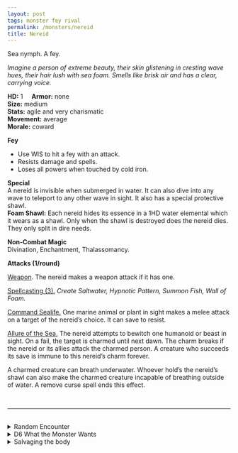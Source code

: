 ```yaml
---
layout: post
tags: monster fey rival
permalink: /monsters/nereid
title: Nereid
---
```


Sea nymph. A fey.

*Imagine a person of extreme beauty, their skin glistening in cresting wave hues, their hair lush with sea foam. Smells like brisk air and has a clear, carrying voice.*

**HD:** 1  &nbsp; &nbsp;  **Armor:** none <br>
**Size:** medium <br>
**Stats:** agile and very charismatic <br>
**Movement:** average <br>
**Morale:** coward <br>

**Fey**
- Use WIS to hit a fey with an attack.
- Resists damage and spells.
- Loses all powers when touched by cold iron.

**Special** <br>
A nereid is invisible when submerged in water. It can also dive into any wave to teleport to any other wave in sight. It also has a special protective shawl.
 <br>
<span class="alchemy"> <b>Foam Shawl:</b> Each nereid hides its essence in a 1HD water elemental which it wears as a shawl. Only when the shawl is destroyed does the nereid dies. They only split in dire needs. </span>

**Non-Combat Magic** <br>
Divination, Enchantment, Thalassomancy.

**Attacks (1/round)**

<ins>Weapon</ins>. The nereid makes a weapon attack if it has one.

<ins>Spellcasting (3).</ins> *Create Saltwater, Hypnotic Pattern, Summon Fish, Wall of Foam.*

<ins>Command Sealife.</ins> One marine animal or plant in sight makes a melee attack on a target of the nereid’s choice. It can save to resist.

<ins>Allure of the Sea.</ins> The nereid attempts to bewitch one humanoid or beast in sight. On a fail, the target is charmed until next dawn. The charm breaks if the nereid or its allies attack the charmed person. A creature who succeeds its save is immune to this nereid’s charm forever.

A charmed creature can breath underwater. Whoever hold’s the nereid’s shawl can also make the charmed creature incapable of breathing outside of water. A remove curse spell ends this effect.

<br>

---

<br> 

<details markdown="1">
<summary>Random Encounter</summary>

1. **Monster:** 1 nereid & 1D4-1 fishes & 1D4-1 enthralled goons.
1. **Lair:** A beautifully constructed underwater boudoir full of collected curiosities.<br>	&nbsp; OR <br>	**Omen:** Beautiful, clear singing.
1. **Spoor:** The clothes of an enthralled humanoid, neatly put into a pile.
1. **Tracks:** Singing in the waves.
1. **Trace:** Discarded clothes pieces near the coast.
1. **Trace:** A curious bard, looking for inspiration.

</details>

<details markdown="1">
<summary>D6 What the Monster Wants </summary>

1. To be presented a new, aestethically pleasing piece of art.
1. To raise the local sea life against the surface dwellers.
1. Restore the purity of local waters.
1. Free another captured nereid.
1. Perform a mesmerizing performance for a cadre of feys.
1. Get a new plaything.

</details>

<details markdown="1">
<summary>Salvaging the body</summary>
  
A dying nereid and its shawl both return to water if killed. What is often left is a single, beautiful pearl, and coral jewelry.

Wearing a nereid shawl will give you the inspiration to create a spell with the word *Foam*.
</details>
